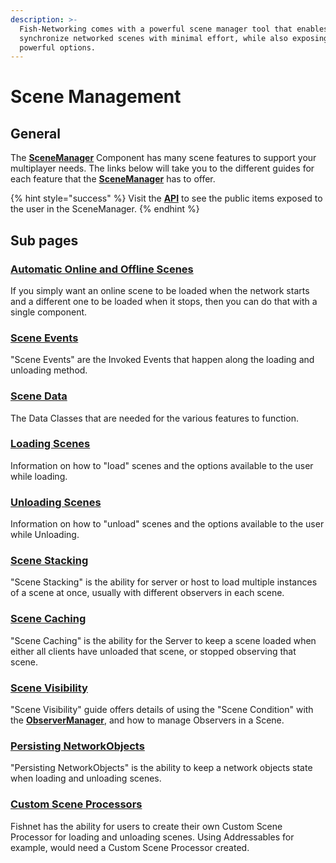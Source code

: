 ```yaml
---
description: >-
  Fish-Networking comes with a powerful scene manager tool that enables you to
  synchronize networked scenes with minimal effort, while also exposing a lot of
  powerful options.
---
```


# Scene Management

## General

The [**SceneManager**](../../../fishnet-building-blocks/components/managers/scenemanager.md) Component has many scene features to support your multiplayer needs. The links below will take you to the different guides for each feature that the [**SceneManager**](../../../fishnet-building-blocks/components/managers/scenemanager.md) has to offer.

{% hint style="success" %}
Visit the [**API**](https://fish-networking.com/FishNet/api/api/FishNet.Managing.Scened.SceneManager.html) to see the public items exposed to the user in the SceneManager.
{% endhint %}

## Sub pages

### [Automatic Online and Offline Scenes](loading-scenes/automatic-online-and-offline-scenes.md)

If you simply want an online scene to be loaded when the network starts and a different one to be loaded when it stops, then you can do that with a single component.

### [Scene Events](scene-events.md)

"Scene Events" are the Invoked Events that happen along the loading and unloading method.

### [Scene Data](scene-data/)

The Data Classes that are needed for the various features to function.

### [Loading Scenes](loading-scenes/)

Information on how to "load" scenes and the options available to the user while loading.

### [Unloading Scenes](unloading-scenes.md)

Information on how to "unload" scenes and the options available to the user while Unloading.

### [Scene Stacking](scene-stacking.md)

"Scene Stacking" is the ability for server or host to load multiple instances of a scene at once, usually with different observers in each scene.

### [Scene Caching](scene-caching.md)

"Scene Caching" is the ability for the Server to keep a scene loaded when either all clients have unloaded that scene, or stopped observing that scene.

### [Scene Visibility](scene-visibility.md)

"Scene Visibility" guide offers details of using the "Scene Condition" with the [**ObserverManager**](../../../fishnet-building-blocks/components/managers/observermanager/), and how to manage Observers in a Scene.

### [Persisting NetworkObjects](persisting-networkobjects.md)

"Persisting NetworkObjects" is the ability to keep a network objects state when loading and unloading scenes.

### [Custom Scene Processors](custom-scene-processors/)

Fishnet has the ability for users to create their own Custom Scene Processor for loading and unloading scenes. Using Addressables for example, would need a Custom Scene Processor created.
